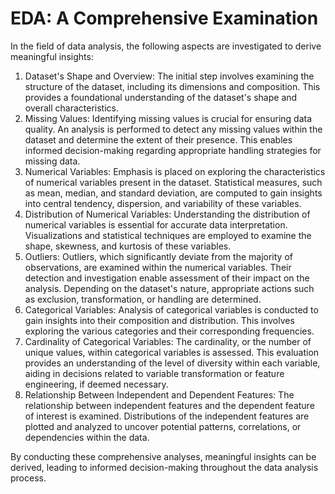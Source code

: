 # EDA: A Comprehensive Examination

In the field of data analysis, the following aspects are investigated to derive meaningful insights:

1. Dataset's Shape and Overview: The initial step involves examining the structure of the dataset, including its dimensions and composition. This provides a foundational understanding of the dataset's shape and overall characteristics.
2. Missing Values: Identifying missing values is crucial for ensuring data quality. An analysis is performed to detect any missing values within the dataset and determine the extent of their presence. This enables informed decision-making regarding appropriate handling strategies for missing data.
3. Numerical Variables: Emphasis is placed on exploring the characteristics of numerical variables present in the dataset. Statistical measures, such as mean, median, and standard deviation, are computed to gain insights into central tendency, dispersion, and variability of these variables.
4. Distribution of Numerical Variables: Understanding the distribution of numerical variables is essential for accurate data interpretation. Visualizations and statistical techniques are employed to examine the shape, skewness, and kurtosis of these variables.
5. Outliers: Outliers, which significantly deviate from the majority of observations, are examined within the numerical variables. Their detection and investigation enable assessment of their impact on the analysis. Depending on the dataset's nature, appropriate actions such as exclusion, transformation, or handling are determined.
6. Categorical Variables: Analysis of categorical variables is conducted to gain insights into their composition and distribution. This involves exploring the various categories and their corresponding frequencies.
7. Cardinality of Categorical Variables: The cardinality, or the number of unique values, within categorical variables is assessed. This evaluation provides an understanding of the level of diversity within each variable, aiding in decisions related to variable transformation or feature engineering, if deemed necessary.
8. Relationship Between Independent and Dependent Features: The relationship between independent features and the dependent feature of interest is examined. Distributions of the independent features are plotted and analyzed to uncover potential patterns, correlations, or dependencies within the data.

By conducting these comprehensive analyses, meaningful insights can be derived, leading to informed decision-making throughout the data analysis process.
